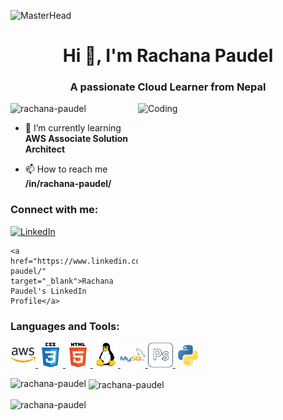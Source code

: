 ![MasterHead](https://media.licdn.com/dms/image/D4E12AQGIcUpV-JrCOA/article-cover_image-shrink_720_1280/0/1700292550046?e=2147483647&v=beta&t=mppsI5cbrYyaV8mW7wfBMubsCXXUd21qYAKLrlzKrAs)



<h1 align="center">Hi 👋, I'm Rachana Paudel</h1>
<h3 align="center">A passionate Cloud Learner from Nepal</h3>
<img align="right" alt="Coding" width="300" height="300" src="https://user-images.githubusercontent.com/74038190/236119160-976a0405-caa7-470c-9356-16d43402ea0a.gif")


<p align="left"> <img src="https://komarev.com/ghpvc/?username=rachana-paudel&label=Profile%20views&color=0e75b6&style=flat" alt="rachana-paudel" /> </p>

- 🌱 I’m currently learning **AWS Associate Solution Architect**

- 📫 How to reach me **/in/rachana-paudel/**

<h3 align="left">Connect with me:</h3>
<p align="left">
<a href="https://www.linkedin.com/in/rachana-paudel/" target="_blank">
       <img src="https://brand.linkedin.com/assets/images/LinkedIn-Logo.png" alt="LinkedIn" width="30" height="30">
    </a>
   
    <a href="https://www.linkedin.com/in/rachana-paudel/" target="_blank">Rachana Paudel's LinkedIn Profile</a>

<h3 align="left">Languages and Tools:</h3>
<p align="left"> <a href="https://aws.amazon.com" target="_blank" rel="noreferrer"> <img src="https://raw.githubusercontent.com/devicons/devicon/master/icons/amazonwebservices/amazonwebservices-original-wordmark.svg" alt="aws" width="40" height="40"/> </a> <a href="https://www.w3schools.com/cpp/" target="_blank" rel="noreferrer"> </a> <a href="https://www.w3schools.com/css/" target="_blank" rel="noreferrer"> <img src="https://raw.githubusercontent.com/devicons/devicon/master/icons/css3/css3-original-wordmark.svg" alt="css3" width="40" height="40"/> </a> <a href="https://www.w3.org/html/" target="_blank" rel="noreferrer"> <img src="https://raw.githubusercontent.com/devicons/devicon/master/icons/html5/html5-original-wordmark.svg" alt="html5" width="40" height="40"/> </a> <a href="https://www.linux.org/" target="_blank" rel="noreferrer"> <img src="https://raw.githubusercontent.com/devicons/devicon/master/icons/linux/linux-original.svg" alt="linux" width="40" height="40"/> </a> <a href="https://www.mysql.com/" target="_blank" rel="noreferrer"> <img src="https://raw.githubusercontent.com/devicons/devicon/master/icons/mysql/mysql-original-wordmark.svg" alt="mysql" width="40" height="40"/> </a> <a href="https://www.photoshop.com/en" target="_blank" rel="noreferrer"> <img src="https://raw.githubusercontent.com/devicons/devicon/master/icons/photoshop/photoshop-line.svg" alt="photoshop" width="40" height="40"/> </a> <a href="https://www.python.org" target="_blank" rel="noreferrer"> <img src="https://raw.githubusercontent.com/devicons/devicon/master/icons/python/python-original.svg" alt="python" width="40" height="40"/> </a> </p>

<p><img align="left" src="https://github-readme-stats.vercel.app/api/top-langs?username=rachana-paudel&show_icons=true&locale=en&layout=compact" alt="rachana-paudel" /></p>

<p>&nbsp;<img align="center" src="https://github-readme-stats.vercel.app/api?username=rachana-paudel&show_icons=true&locale=en" alt="rachana-paudel" /></p>

<p><img align="center" src="https://github-readme-streak-stats.herokuapp.com/?user=rachana-paudel&" alt="rachana-paudel" /></p>

